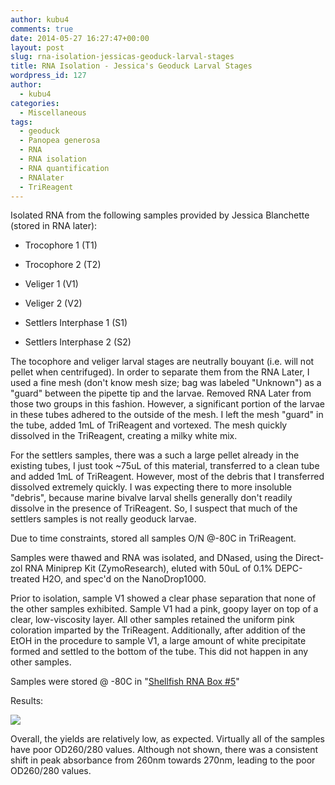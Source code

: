 ```yaml
---
author: kubu4
comments: true
date: 2014-05-27 16:27:47+00:00
layout: post
slug: rna-isolation-jessicas-geoduck-larval-stages
title: RNA Isolation - Jessica's Geoduck Larval Stages
wordpress_id: 127
author:
  - kubu4
categories:
  - Miscellaneous
tags:
  - geoduck
  - Panopea generosa
  - RNA
  - RNA isolation
  - RNA quantification
  - RNAlater
  - TriReagent
---
```


Isolated RNA from the following samples provided by Jessica Blanchette (stored in RNA later):




    
  * Trocophore 1 (T1)

    
  * Trocophore 2 (T2)

    
  * Veliger 1 (V1)

    
  * Veliger 2 (V2)

    
  * Settlers Interphase 1 (S1)

    
  * Settlers Interphase 2 (S2)



The tocophore and veliger larval stages are neutrally bouyant (i.e. will not pellet when centrifuged). In order to separate them from the RNA Later, I used a fine mesh (don't know mesh size; bag was labeled "Unknown") as a "guard" between the pipette tip and the larvae. Removed RNA Later from those two groups in this fashion. However, a significant portion of the larvae in these tubes adhered to the outside of the mesh. I left the mesh "guard" in the tube, added 1mL of TriReagent and vortexed. The mesh quickly dissolved in the TriReagent, creating a milky white mix.

For the settlers samples, there was a such a large pellet already in the existing tubes, I just took ~75uL of this material, transferred to a clean tube and added 1mL of TriReagent. However, most of the debris that I transferred dissolved extremely quickly. I was expecting there to more insoluble "debris", because marine bivalve larval shells generally don't readily dissolve in the presence of TriReagent. So, I suspect that much of the settlers samples is not really geoduck larvae.

Due to time constraints, stored all samples O/N @-80C in TriReagent.

Samples were thawed and RNA was isolated, and DNased, using the Direct-zol RNA Miniprep Kit (ZymoResearch), eluted with 50uL of 0.1% DEPC-treated H2O, and spec'd on the NanoDrop1000.

Prior to isolation, sample V1 showed a clear phase separation that none of the other samples exhibited. Sample V1 had a pink, goopy layer on top of a clear, low-viscosity layer. All other samples retained the uniform pink coloration imparted by the TriReagent. Additionally, after addition of the EtOH in the procedure to sample V1, a large amount of white precipitate formed and settled to the bottom of the tube. This did not happen in any other samples.

Samples were stored @ -80C in "[Shellfish RNA Box #5](httpss://docs.google.com/spreadsheet/ccc?key=0AmS_90rPaQMzcHdyU1d0MDVMLWpaTWdadnJSd0M4UUE&usp=sharing)"

Results:

![](https://eagle.fish.washington.edu/Arabidopsis/20140528%20-%20RNA%20geoduck%20ODs-01.JPG)

Overall, the yields are relatively low, as expected. Virtually all of the samples have poor OD260/280 values. Although not shown, there was a consistent shift in peak absorbance from 260nm towards 270nm, leading to the poor OD260/280 values.
